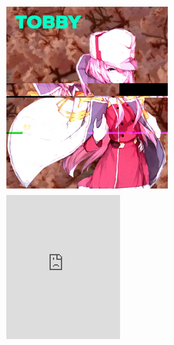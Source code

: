 ![Banner](https://github.com/realTobby/realTobby/blob/master/tobby.gif)
<iframe src="https://open.spotify.com/embed/track/1parCywpMDF9i6sO13kyvc" width="300" height="380" frameborder="0" allowtransparency="true" allow="encrypted-media"></iframe>

